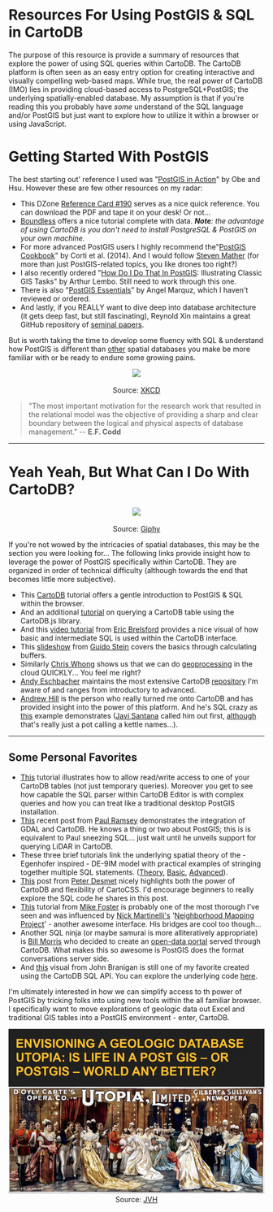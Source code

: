 # **Resources For Using PostGIS & SQL in CartoDB**

The purpose of this resource is provide a summary of resources that explore the power of using SQL queries within CartoDB. The CartoDB platform is often seen as an easy entry option for creating interactive and visually compelling web-based maps. While true, the real power of CartoDB (IMO) lies in providing cloud-based access to PostgreSQL+PostGIS; the underlying spatially-enabled database. My assumption is that if you're reading this you probably have *some* understand of the SQL language and/or PostGIS but just want to explore how to utilize it within a browser or using JavaScript. 

# **Getting Started With PostGIS**

The best starting out' reference I used was "[PostGIS in Action](https://www.manning.com/books/postgis-in-action-second-edition)" by Obe and Hsu. However these are few other resources on my radar:

* This DZone [Reference Card #190](https://dzone.com/refcardz/essential-postgis) serves as a nice quick reference. You can download the PDF and tape it on your desk! Or not... 
* [Boundless](http://workshops.boundlessgeo.com/postgis-intro/) offers a nice tutorial complete with data. ***Note**: the advantage of using CartoDB is you don't need to install PostgreSQL & PostGIS on your own machine.*
* For more advanced PostGIS users I highly recommend the"[PostGIS Cookbook](http://j-vh.me/1OlPWZE)" by Corti et al. (2014). And I would follow [Steven Mather](https://twitter.com/smathermather) (for more than just PostGIS-related topics, you like drones too right?)
* I also recently ordered "[How Do I Do That In PostGIS](http://j-vh.me/1OlPI4O): Illustrating Classic GIS Tasks" by Arthur Lembo. Still need to work through this one.
* There is also "[PostGIS Essentials](http://j-vh.me/1OlQqzc)" by Angel Marquz, which I haven't reviewed or ordered.
* And lastly, if you REALLY want to dive deep into database architecture (it gets deep fast, but still fascinating), Reynold Xin maintains a great GitHub repository of [seminal papers](https://github.com/rxin/db-readings).

But is worth taking the time to develop some fluency with SQL & understand how PostGIS is different than [other](http://www.spatiallyadjusted.com/spatialtau-v2-9-geodatabase-vs-geodatabase/) spatial databases you make be more familiar with or be ready to endure some growing pains.


<p align="center">
  <img src="http://imgs.xkcd.com/comics/exploits_of_a_mom.png"> 
</p>
<p align="center">
    Source: <a href="https://xkcd.com/327/">XKCD</a>  
</p>


> "The most important motivation for the research work that resulted in the relational model was the objective of providing a sharp and clear boundary between the logical and physical aspects of database management." -- **E.F. Codd** <br>

---
# **Yeah Yeah, But What Can I Do With CartoDB?**
<p align="center">
  <img src="http://i.giphy.com/cg42AhGl8Ewk8.gif">
</p>
<p align="center">
    Source: <a href="http://giphy.com/gifs/reactiongifs-30-rock-bored-cg42AhGl8Ewk8">Giphy</a>
</p>

If you're not wowed by the intricacies of spatial databases, this may be the section you were looking for... The following links provide insight how to leverage the power of PostGIS specifically within CartoDB. They are organized in order of technical difficulty (although towards the end that becomes little more subjective).

* This [CartoDB](http://academy.cartodb.com/courses/04-sql-postgis.html) tutorial offers a gentle introduction to PostGIS & SQL within the browser.
* And an additional [tutorial](http://academy.cartodb.com/courses/03-cartodbjs-ground-up.html) on querying a CartoDB table using the CartoDB.js library.
* And this [video tutorial](https://www.youtube.com/watch?v=mPnuBG6wcAA) from [Eric Brelsford](https://twitter.com/ebrelsford) provides a nice visual of how basic and intermediate SQL is used within the CartoDB interface.
* This [slideshow](http://j-vh.me/1Om7qoQ) from [Guido Stein](https://twitter.com/guidos) covers the basics through calculating buffers.
* Similarly [Chris Whong](https://twitter.com/chris_whong) shows us that we can do [geoprocessing](http://blog.cartodb.com/geoprocessing-in-postgis/) in the cloud QUICKLY... You feel me right?
* [Andy Eschbacher](https://twitter.com/mrephysics) maintains the most extensive CartoDB [repository](http://cartodb.github.io/training/advanced/cartodbjs-deep-dive.html) I'm aware of and ranges from introductory to advanced.
* [Andrew Hill](https://github.com/andrewxhill/cartodb-examples) is the person who really turned me onto CartoDB and has provided insight into the power of this platform. And he's SQL crazy as [this](https://gist.github.com/andrewxhill/3875882) example demonstrates ([Javi Santana](https://twitter.com/javisantana) called him out first, [although](https://gist.github.com/javisantana) that's really just a pot calling a kettle names...).

****
## **Some Personal Favorites**

* [This](http://blog.cartodb.com/read-and-write-to-cartodb-with-the-leaflet-draw-plugin/) tutorial illustrates how to allow read/write access to one of your CartoDB tables (not just temporary queries). Moreover you get to see how capable the SQL parser within CartoDB Editor is with complex queries and how you can treat like a traditional desktop PostGIS installation.
* [This](http://blog.cartodb.com/data-sync-ogr/) recent post from [Paul Ramsey](https://twitter.com/pwramsey) demonstrates the integration of GDAL and CartoDB. He knows a thing or two about PostGIS; this is is equivalent to Paul sneezing SQL... just wait until he unveils support for querying LiDAR in CartoDB.
*  These three brief tutorials link the underlying spatial theory of the - Egenhofer inspired - DE-9IM model with practical examples of stringing together multiple SQL statements. ([Theory](http://bbvaopen4u.com/en/actualidad/introduction-geospatial-sql), [Basic](http://bbvaopen4u.com/en/actualidad/examples-geospatial-sql-i), [Advanced](http://bbvaopen4u.com/en/actualidad/examples-geospatial-sql-ii)).
*  [This](http://lifewatch.inbo.be/blog/posts/cartodb-tracking-data-tutorial.html) post from [Peter Desmet](https://twitter.com/peterdesmet) nicely highlights both the power of CartoDB and flexibility of CartoCSS. I'd encourage beginners to really explore the SQL code he shares in this post.
*  [This](http://duspviz.mit.edu/web-map-workshop/databases-leaflet-cartodb/) tutorial from [Mike Foster](https://twitter.com/mjfoster83) is probably one of the most thorough I've seen and was influenced by [Nick Martinelli's](https://twitter.com/nichom) '[Neighborhood Mapping Project](http://pnwmaps.com/neighborhoods/)' - another awesome interface. His bridges are cool too though...
*  Another SQL ninja (or maybe samurai is more alliteratively appropriate) is [Bill Morris](https://twitter.com/vtcraghead) who decided to create an [open-data portal](http://wboykinm.github.io/modular-geoportal/#15/44.4795/-73.2070) served through CartoDB. What makes this so awesome is PostGIS does the format conversations server side. 
*  And [this](http://sandbox.azavea.com/cartodbvisualization/) visual from John Branigan is still one of my favorite created using the CartoDB SQL API. You can explore the underlying code [here](http://sandbox.azavea.com/cartodbvisualization/js/functions.js).

I'm ultimately interested in how we can simplify access to th power of PostGIS by tricking folks into using new tools within the all familiar browser. I specifically want to move explorations of geologic data out Excel and traditional GIS tables into a PostGIS environment - enter, CartoDB.



<p align="center">
  <img src="https://raw.githubusercontent.com/vanhoesenj/CartoDB-SQL/master/utopia.png">
    Source: <a href="http://j-vh.me/1fy5vkt">JVH</a>
</p>
